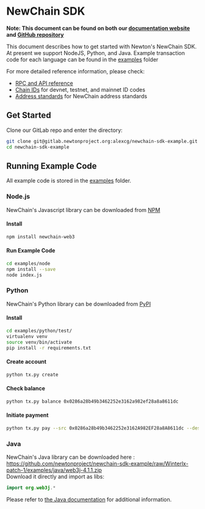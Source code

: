 # NewChain SDK

**Note: This document can be found on both our [documentation website](http://docs.newtonproject.org/en/NewChain/) and [GitHub repository](https://github.com/newtonproject/newchain-sdk-example)**

This document describes how to get started with Newton's NewChain SDK. At present we support NodeJS, Python, and Java. Example transaction code for each language can be found in the [examples](https://gitlab.newtonproject.org/alexcg/newchain-sdk-example/tree/master/examples) folder

For more detailed reference information, please check:

* [RPC and API reference](RPC_API_reference.md)
* [Chain IDs](chain_id.md) for devnet, testnet, and mainnet ID codes
* [Address standards](address_standards.md) for NewChain address standards

## Get Started

Clone our GitLab repo and enter the directory:

```sh
git clone git@gitlab.newtonproject.org:alexcg/newchain-sdk-example.git
cd newchain-sdk-example
```

## Running Example Code

All example code is stored in the [examples](https://gitlab.newtonproject.org/alexcg/newchain-sdk-example/tree/master/examples) folder.

### Node.js

NewChain's Javascript library can be downloaded from [NPM](https://www.npmjs.com/package/newchain-web3)

#### Install

```bash
npm install newchain-web3
```

#### Run Example Code

```sh
cd examples/node
npm install --save
node index.js
```

### Python

NewChain's Python library can be downloaded from [PyPI](https://pypi.org/project/newchain-web3/)

#### Install

```bash
cd examples/python/test/
virtualenv venv
source venv/bin/activate
pip install -r requirements.txt
```

#### Create account

```bash
python tx.py create
```

#### Check balance

```bash
python tx.py balance 0x0286a28b49b3462252e3162a982ef28a8a8611dc
```

#### Initiate payment

```bash
python tx.py pay --src 0x0286a28b49b3462252e3162A982EF28a8A8611dc --dest 0x97549E368AcaFdCAE786BB93D98379f1D1561a29 --value 1 --rpc https://rpc1.newchain.newtonproject.org -value 100
```
### Java

NewChain's Java library can be downloaded here : https://github.com/newtonproject/newchain-sdk-example/raw/Winterlx-patch-1/examples/java/web3j-4.1.1.zip  
Download it directly and import as libs:

```java
import org.web3j.*
```

Please refer to [the Java documentation](examples/java/README.md) for additional information.

